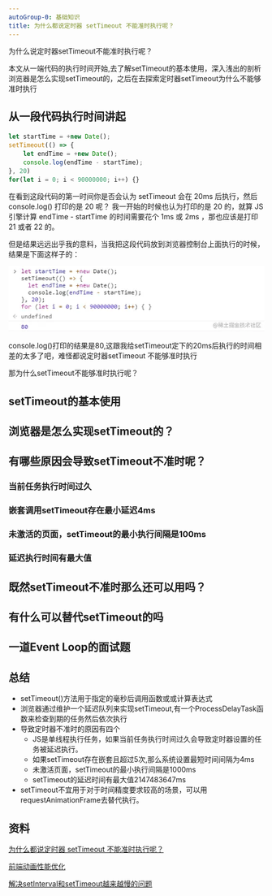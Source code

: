 ```yaml
---
autoGroup-0: 基础知识
title: 为什么都说定时器 setTimeout 不能准时执行呢？
---
```

为什么说定时器setTimeout不能准时执行呢？

本文从一端代码的执行时间开始,去了解setTimeout的基本使用，深入浅出的剖析浏览器是怎么实现setTimeout的，之后在去探索定时器setTimeout为什么不能够准时执行

## 从一段代码执行时间讲起
```js
let startTime = +new Date();
setTimeout(() => {
    let endTime = +new Date();
    console.log(endTime - startTime);
}, 20)
for(let i = 0; i < 90000000; i++) {}
```
在看到这段代码的第一时间你是否会认为 setTimeout 会在 20ms 后执行，然后 console.log() 打印的是 20 呢？
我一开始的时候也认为打印的是 20 的，就算 JS 引擎计算 endTime - startTime 的时间需要花个 1ms 或 2ms ，那也应该是打印 21 或者 22 的。

但是结果远远出乎我的意料，当我把这段代码放到浏览器控制台上面执行的时候，结果是下面这样子的：

![输出结果](./images/db8e515e253e44bfb8213317de963379_tplv-k3u1fbpfcp-zoom-in-crop-mark_4536_0_0_0.png)

console.log()打印的结果是80,这跟我给setTimeout定下的20ms后执行的时间相差的太多了吧，难怪都说定时器setTimeout 不能够准时执行

那为什么setTimeout不能够准时执行呢？

## setTimeout的基本使用


## 浏览器是怎么实现setTimeout的？

## 有哪些原因会导致setTimeout不准时呢？

### 当前任务执行时间过久

### 嵌套调用setTimeout存在最小延迟4ms

### 未激活的页面，setTimeout的最小执行间隔是100ms

### 延迟执行时间有最大值

## 既然setTimeout不准时那么还可以用吗？

## 有什么可以替代setTimeout的吗

## 一道Event Loop的面试题

## 总结
- setTimeout()方法用于指定的毫秒后调用函数或或计算表达式
- 浏览器通过维护一个延迟队列来实现setTimeout,有一个ProcessDelayTask函数来检查到期的任务然后依次执行
- 导致定时器不准时的原因有四个
    - JS是单线程执行任务，如果当前任务执行时间过久会导致定时器设置的任务被延迟执行。
    - 如果setTimeout存在嵌套且超过5次,那么系统设置最短时间间隔为4ms
    - 未激活页面，setTimeout的最小执行间隔是1000ms
    - setTimeout的延迟时间有最大值2147483647ms
- setTimeout不宜用于对于时间精度要求较高的场景，可以用requestAnimationFrame去替代执行。

## 资料
[为什么都说定时器 setTimeout 不能准时执行呢？](https://juejin.cn/post/6982081539249012766#heading-9)

[前端动画性能优化](/front-end/JavaScript/browser-animation-frame.html)

[解决setInterval和setTimeout越来越慢的问题](https://blog.csdn.net/qq_44318215/article/details/126927341)